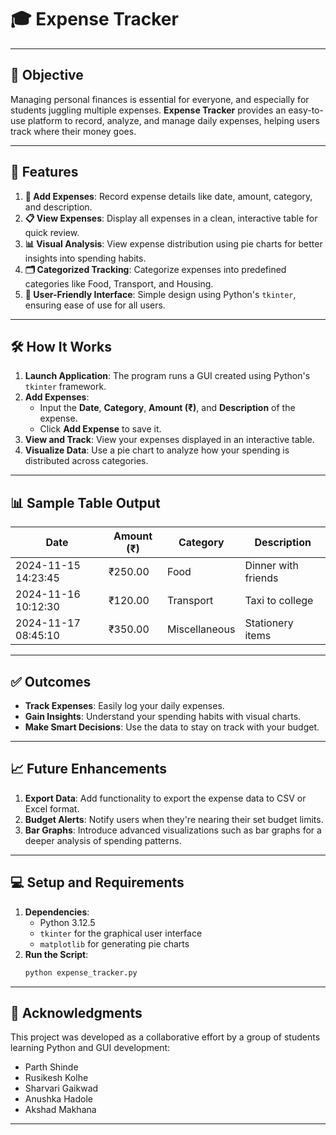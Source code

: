 # 🎓 Expense Tracker

---

## 📜 Objective
Managing personal finances is essential for everyone, and especially for students juggling multiple expenses. **Expense Tracker** provides an easy-to-use platform to record, analyze, and manage daily expenses, helping users track where their money goes.

---

## 🌟 Features
1. **📅 Add Expenses**: Record expense details like date, amount, category, and description.
2. **📋 View Expenses**: Display all expenses in a clean, interactive table for quick review.
3. **📊 Visual Analysis**: View expense distribution using pie charts for better insights into spending habits.
4. **🗂️ Categorized Tracking**: Categorize expenses into predefined categories like Food, Transport, and Housing.
5. **🚀 User-Friendly Interface**: Simple design using Python's `tkinter`, ensuring ease of use for all users.

---

## 🛠️ How It Works
1. **Launch Application**: The program runs a GUI created using Python's `tkinter` framework.
2. **Add Expenses**:
   - Input the **Date**, **Category**, **Amount (₹)**, and **Description** of the expense.
   - Click **Add Expense** to save it.
3. **View and Track**: View your expenses displayed in an interactive table.
4. **Visualize Data**: Use a pie chart to analyze how your spending is distributed across categories.

---

## 📊 Sample Table Output
| Date                | Amount (₹) | Category       | Description         |
|---------------------|------------|----------------|---------------------|
| 2024-11-15 14:23:45 | ₹250.00    | Food           | Dinner with friends |
| 2024-11-16 10:12:30 | ₹120.00    | Transport      | Taxi to college     |
| 2024-11-17 08:45:10 | ₹350.00    | Miscellaneous  | Stationery items    |

---

## ✅ Outcomes
- **Track Expenses**: Easily log your daily expenses.
- **Gain Insights**: Understand your spending habits with visual charts.
- **Make Smart Decisions**: Use the data to stay on track with your budget.

---

## 📈 Future Enhancements
1. **Export Data**: Add functionality to export the expense data to CSV or Excel format.
2. **Budget Alerts**: Notify users when they're nearing their set budget limits.
3. **Bar Graphs**: Introduce advanced visualizations such as bar graphs for a deeper analysis of spending patterns.

---

## 💻 Setup and Requirements
1. **Dependencies**:
   - Python 3.12.5
   - `tkinter` for the graphical user interface
   - `matplotlib` for generating pie charts
2. **Run the Script**:
   ```bash
   python expense_tracker.py
   ```

---

## 🤝 Acknowledgments
This project was developed as a collaborative effort by a group of students learning Python and GUI development:
- Parth Shinde
- Rusikesh Kolhe
- Sharvari Gaikwad
- Anushka Hadole
- Akshad Makhana

---
